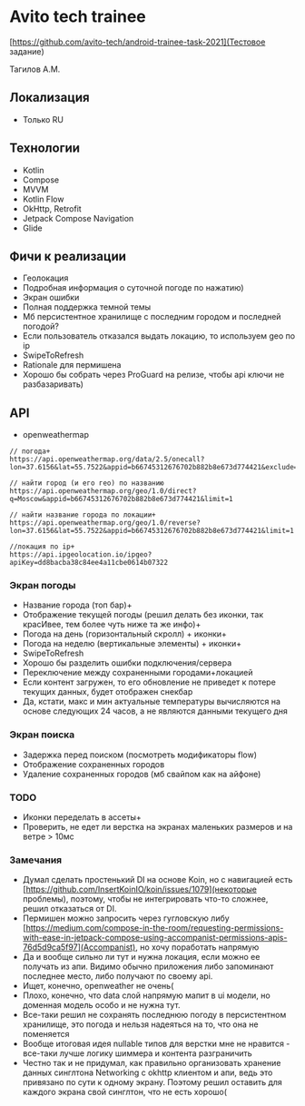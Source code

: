 # Avito tech trainee 

[https://github.com/avito-tech/android-trainee-task-2021](Тестовое задание)

Тагилов А.М.

## Локализация
- Только RU

## Технологии
 - Kotlin
 - Compose
 - MVVM
 - Kotlin Flow
 - OkHttp, Retrofit
 - Jetpack Compose Navigation
 - Glide

## Фичи к реализации
* Геолокация
* Подробная информация о суточной погоде по нажатию)
* Экран ошибки
* Полная поддержка темной темы
* Мб персистентное хранилище с последним городом и последней погодой?
* Если пользователь отказался выдать локацию, то используем geo по ip
* SwipeToRefresh
* Rationale для пермишена
* Хорошо бы собрать через ProGuard на релизе, чтобы api ключи не разбазаривать)


## API
- openweathermap

```
// погода+
https://api.openweathermap.org/data/2.5/onecall?lon=37.6156&lat=55.7522&appid=b66745312676702b882b8e673d774421&exclude=minutely&lang=ru&units=metric

// найти город (и его гео) по названию
https://api.openweathermap.org/geo/1.0/direct?q=Moscow&appid=b66745312676702b882b8e673d774421&limit=1

// найти название города по локации+
https://api.openweathermap.org/geo/1.0/reverse?lon=37.6156&lat=55.7522&appid=b66745312676702b882b8e673d774421&limit=1

//локация по ip+
https://api.ipgeolocation.io/ipgeo?apiKey=dd8bacba38c84ee4a11cbe0614b07322
```

### Экран погоды
* Название города (топ бар)+
* Отображение текущей погоды (решил делать без иконки, так красИвее, тем более чуть ниже та же инфо)+
* Погода на день (горизонтальный скролл) + иконки+
* Погода на неделю (вертикальные элементы) + иконки+
* SwipeToRefresh
* Хорошо бы разделить ошибки подключения/сервера
* Переключение между сохраненными городами+локацией
* Если контент загружен, то его обновление не приведет к потере текущих данных, будет отображен снекбар
* Да, кстати, макс и мин актуальные температуры вычисляются на основе следующих 24 часов, а не являются данными текущего дня

### Экран поиска
* Задержка перед поиском (посмотреть модификаторы flow)
* Отображение сохраненных городов
* Удаление сохраненных городов (мб свайпом как на айфоне)

### TODO
* Иконки переделать в ассеты+
* Проверить, не едет ли верстка на экранах маленьких размеров и на ветре > 10мс


### Замечания
 - Думал сделать простенький DI на основе Koin, но с навигацией есть [https://github.com/InsertKoinIO/koin/issues/1079](некоторые проблемы), поэтому, чтобы не интегрировать что-то сложнее, решил отказаться от DI.
 - Пермишен можно запросить через гугловскую либу [https://medium.com/compose-in-the-room/requesting-permissions-with-ease-in-jetpack-compose-using-accompanist-permissions-apis-76d5d9ca5f97](Accompanist), но хочу поработать напрямую
 - Да и вообще сильно ли тут и нужна локация, если можно ее получать из апи. Видимо обычно приложения либо запоминают последнее место, либо получают по своему api.
 - Ищет, конечно, openweather не очень(
 - Плохо, конечно, что data слой напрямую мапит в ui модели, но доменная модель особо и не нужна тут.
 - Все-таки решил не сохранять последнюю погоду в персистентном хранилище, это погода и нельзя надеяться на то, что она не поменяется
 - Вообще итоговая идея nullable типов для верстки мне не нравится - все-таки лучше логику шиммера и контента разграничить
 - Честно так и не придумал, как правильно организовать хранение данных синглтона Networking с okhttp клиентом и апи, ведь это привязано по сути к одному экрану. Поэтому решил оставить для каждого экрана свой синглтон, что не есть хорошо(